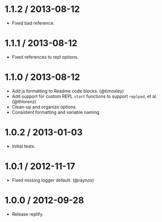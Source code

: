 
1.1.2 / 2013-08-12
==================

  * Fixed bad reference.

1.1.1 / 2013-08-12
==================

  * Fixed references to repl options.

1.1.0 / 2013-08-12
==================

  * Add js formatting to Readme code blocks. (@timoxley)
  * Add support for custom REPL `start` functions to support `replpad`, et al. (@thlorenz)
  * Clean-up and organize options.
  * Consistent formatting and variable naming.

1.0.2 / 2013-01-03
==================

  * Initial tests.

1.0.1 / 2012-11-17
==================

  * Fixed missing logger default. (@raynos)

1.0.0 / 2012-09-28
==================

  * Release replify.
